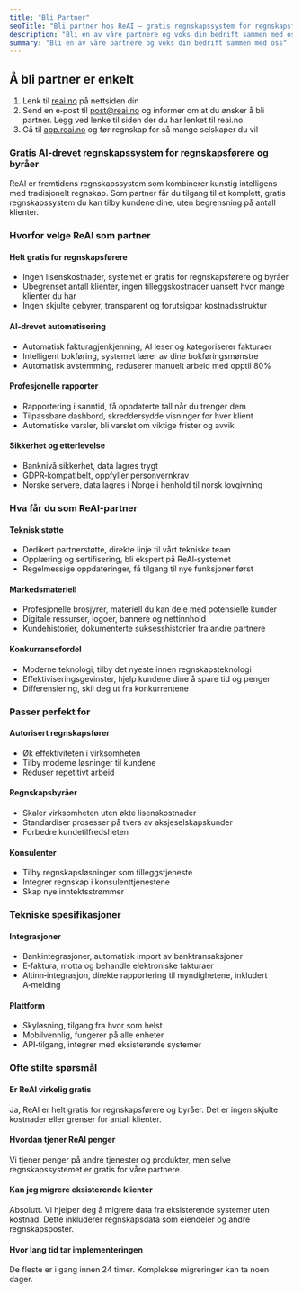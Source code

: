 ```yaml
---
title: "Bli Partner"
seoTitle: "Bli partner hos ReAI – gratis regnskapssystem for regnskapsførere"
description: "Bli en av våre partnere og voks din bedrift sammen med oss"
summary: "Bli en av våre partnere og voks din bedrift sammen med oss"
---
```


## Å bli partner er enkelt

1. Lenk til [reai.no](https://reai.no) på nettsiden din
2. Send en e‑post til [post@reai.no](mailto:post@reai.no) og informer om at du ønsker å bli partner. Legg ved lenke til siden der du har lenket til reai.no.
3. Gå til [app.reai.no](https://app.reai.no) og før regnskap for så mange selskaper du vil

### Gratis AI‑drevet regnskapssystem for regnskapsførere og byråer

ReAI er fremtidens regnskapssystem som kombinerer kunstig intelligens med tradisjonelt regnskap. Som partner får du tilgang til et komplett, gratis regnskapssystem du kan tilby kundene dine, uten begrensning på antall klienter.

### Hvorfor velge ReAI som partner

#### Helt gratis for regnskapsførere

* Ingen lisenskostnader, systemet er gratis for regnskapsførere og byråer
* Ubegrenset antall klienter, ingen tilleggskostnader uansett hvor mange klienter du har
* Ingen skjulte gebyrer, transparent og forutsigbar kostnadsstruktur

#### AI‑drevet automatisering

* Automatisk fakturagjenkjenning, AI leser og kategoriserer fakturaer
* Intelligent bokføring, systemet lærer av dine bokføringsmønstre
* Automatisk avstemming, reduserer manuelt arbeid med opptil 80%

#### Profesjonelle rapporter

* Rapportering i sanntid, få oppdaterte tall når du trenger dem
* Tilpassbare dashbord, skreddersydde visninger for hver klient
* Automatiske varsler, bli varslet om viktige frister og avvik

#### Sikkerhet og etterlevelse

* Banknivå sikkerhet, data lagres trygt
* GDPR‑kompatibelt, oppfyller personvernkrav
* Norske servere, data lagres i Norge i henhold til norsk lovgivning

### Hva får du som ReAI‑partner

#### Teknisk støtte

* Dedikert partnerstøtte, direkte linje til vårt tekniske team
* Opplæring og sertifisering, bli ekspert på ReAI‑systemet
* Regelmessige oppdateringer, få tilgang til nye funksjoner først

#### Markedsmateriell

* Profesjonelle brosjyrer, materiell du kan dele med potensielle kunder
* Digitale ressurser, logoer, bannere og nettinnhold
* Kundehistorier, dokumenterte suksesshistorier fra andre partnere

#### Konkurransefordel

* Moderne teknologi, tilby det nyeste innen regnskapsteknologi
* Effektiviseringsgevinster, hjelp kundene dine å spare tid og penger
* Differensiering, skil deg ut fra konkurrentene

### Passer perfekt for

#### Autorisert regnskapsfører

* Øk effektiviteten i virksomheten
* Tilby moderne løsninger til kundene
* Reduser repetitivt arbeid

#### Regnskapsbyråer

* Skaler virksomheten uten økte lisenskostnader
* Standardiser prosesser på tvers av aksjeselskapskunder
* Forbedre kundetilfredsheten

#### Konsulenter

* Tilby regnskapsløsninger som tilleggstjeneste
* Integrer regnskap i konsulenttjenestene
* Skap nye inntektsstrømmer

### Tekniske spesifikasjoner

#### Integrasjoner

* Bankintegrasjoner, automatisk import av banktransaksjoner
* E‑faktura, motta og behandle elektroniske fakturaer
* Altinn‑integrasjon, direkte rapportering til myndighetene, inkludert A‑melding

#### Plattform

* Skyløsning, tilgang fra hvor som helst
* Mobilvennlig, fungerer på alle enheter
* API‑tilgang, integrer med eksisterende systemer

### Ofte stilte spørsmål

#### Er ReAI virkelig gratis

Ja, ReAI er helt gratis for regnskapsførere og byråer. Det er ingen skjulte kostnader eller grenser for antall klienter.

#### Hvordan tjener ReAI penger

Vi tjener penger på andre tjenester og produkter, men selve regnskapssystemet er gratis for våre partnere.

#### Kan jeg migrere eksisterende klienter

Absolutt. Vi hjelper deg å migrere data fra eksisterende systemer uten kostnad. Dette inkluderer regnskapsdata som eiendeler og andre regnskapsposter.

#### Hvor lang tid tar implementeringen

De fleste er i gang innen 24 timer. Komplekse migreringer kan ta noen dager.
